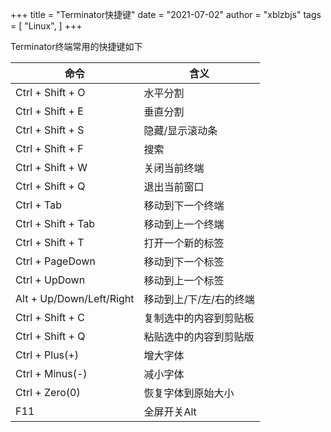 +++
title = "Terminator快捷键"
date = "2021-07-02"
author = "xblzbjs"
tags = [
  "Linux",
]
+++

Terminator终端常用的快捷键如下

| 命令                     | 含义                    |
| ------------------------ | ----------------------- |
| Ctrl + Shift + O         | 水平分割                |
| Ctrl + Shift + E         | 垂直分割                |
| Ctrl + Shift + S         | 隐藏/显示滚动条         |
| Ctrl + Shift + F         | 搜索                    |
| Ctrl + Shift + W         | 关闭当前终端            |
| Ctrl + Shift + Q         | 退出当前窗口            |
| Ctrl + Tab               | 移动到下一个终端        |
| Ctrl + Shift + Tab       | 移动到上一个终端        |
| Ctrl + Shift + T         | 打开一个新的标签        |
| Ctrl + PageDown          | 移动到下一个标签        |
| Ctrl + UpDown            | 移动到上一个标签        |
| Alt + Up/Down/Left/Right | 移动到上/下/左/右的终端 |
| Ctrl + Shift + C         | 复制选中的内容到剪贴板  |
| Ctrl + Shift + Q         | 粘贴选中的内容到剪贴版  |
| Ctrl + Plus(+)           | 增大字体                |
| Ctrl + Minus(-)          | 减小字体                |
| Ctrl + Zero(0)           | 恢复字体到原始大小      |
| F11                      | 全屏开关Alt             |


